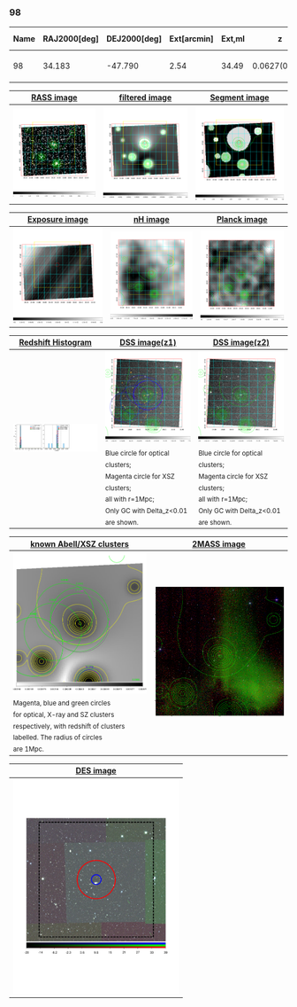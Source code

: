<div STYLE="page-break-after: always;"></div>

### 98

|Name|RAJ2000[deg]|DEJ2000[deg] |Ext[arcmin]| Ext,ml | z | z_src| C|GC(XSZ,Delta_z<0.01)| GC(OPT,Delta_z<0.01)|GC| R_sig[arcmin] | R500[arcmin] | R500[Mpc]| CRsig[c/s] | CR500[c/s] |L500[1E44 erg/s]|F500[1E-12 erg/s/cm^2]| M500[1E14 Msun]|Tx[keV]|Cnt_sig|Beta|Rc[arcmin]|Comment|Alias|
|---|---|---|---|---|---|------|---|--------|---------|----------|---|---|---|---|---|---|---|---|---|---|---|---|---|---|
|98| 34.183| -47.790| 2.54| 34.49| 0.0627(0.005)| z1, z_xsz| B| MCXC| A, N, W| A, MCXC, N, W| 12.700| 10.385| 0.752| 0.223(0.035)| 0.216(0.034)| 0.382(0.045)| 4.037(0.473)| 1.29(0.08)| 2.55(0.10)| 118.4| 0.815(-0.143+0.125)| 6.995(-1.473+1.185)| -| k305|

|[RASS image](../image/98/98_img.pdf)|[filtered image](../image/98/98_fil.pdf)|[Segment image](../image/98/98_seg.pdf)|
|-------------------|--------------------|-------------------|
| <img src="../image/98/98_img.png" width="300">  | <img src="../image/98/98_fil.png" width="300">   | <img src="../image/98/98_seg.png" width="300">  |

|[Exposure image](../image/98/98_mex.pdf)| [nH image](../image/98/98_nh.pdf)| [Planck image](../image/98/98_p.pdf)|
|-------------------|--------------------|-------------------|
|<img src="../image/98/98_mex.png" width="300">   | <img src="../image/98/98_nh.png" width="300">    | <img src="../image/98/98_p.png" width="300"> |

|[Redshift Histogram](../image/98/98_zg.pdf) | [DSS image(z1)](../image/98/98_dss_z1.pdf)      |  [DSS image(z2)](../image/98/98_dss_z2.pdf)    |
|-------------------|--------------------|-------------------|
|<img src="../image/98/98_zg.png" width="300"> |<img src="../image/98/98_dss_z1.png" width="300"> <sub><br>Blue circle for optical clusters; <br>Magenta circle for XSZ clusters; <br>all with r=1Mpc; <br>Only GC with Delta_z<0.01 are shown. </sub>| <img src="../image/98/98_dss_z2.png" width="300"><sub><br>Blue circle for optical clusters; <br>Magenta circle for XSZ clusters; <br>all with r=1Mpc; <br>Only GC with Delta_z<0.01 are shown. </sub> |

|[known Abell/XSZ clusters](../image/98/98_gc.pdf) | [2MASS image](../image/98/98_2mass.pdf)      |
|-------------------|-------------------|
|<img src=../image/98/98_gc.png width="300"> <br><sub>Magenta, blue and green circles <br>for optical, X-ray and SZ clusters <br>respectively, with redshift of clusters <br>labelled. The radius of circles <br>are 1Mpc.</sub>|<img src="../image/98/98_2mass.png" width="300">  |

|[DES image](../image/98/98_des.pdf)   |
|-------------------|
| <img src="../image/98/98_des.pdf" width="300">  |
